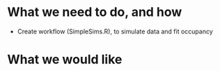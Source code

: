 # What we need to do, and how

- Create workflow (SimpleSims.R), to simulate data and fit occupancy

# What we would like
